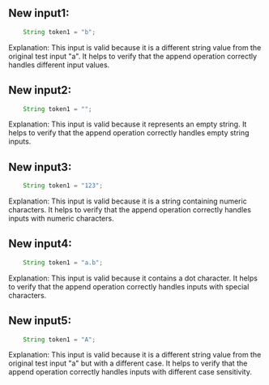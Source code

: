 ## New input1:
```java
    String token1 = "b";
```
Explanation: This input is valid because it is a different string value from the original test input "a". It helps to verify that the append operation correctly handles different input values.

## New input2:
```java
    String token1 = "";
```
Explanation: This input is valid because it represents an empty string. It helps to verify that the append operation correctly handles empty string inputs.

## New input3:
```java
    String token1 = "123";
```
Explanation: This input is valid because it is a string containing numeric characters. It helps to verify that the append operation correctly handles inputs with numeric characters.

## New input4:
```java
    String token1 = "a.b";
```
Explanation: This input is valid because it contains a dot character. It helps to verify that the append operation correctly handles inputs with special characters.

## New input5:
```java
    String token1 = "A";
```
Explanation: This input is valid because it is a different string value from the original test input "a" but with a different case. It helps to verify that the append operation correctly handles inputs with different case sensitivity.